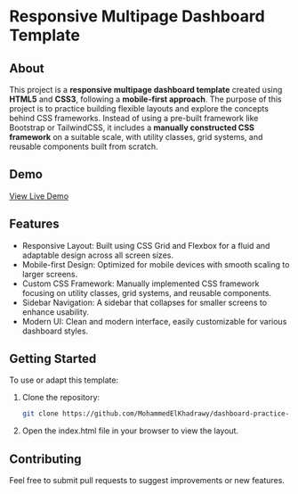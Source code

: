 # Responsive Multipage Dashboard Template

## About

This project is a **responsive multipage dashboard template** created using **HTML5** and **CSS3**, following a **mobile-first approach**. The purpose of this project is to practice building flexible layouts and explore the concepts behind CSS frameworks. Instead of using a pre-built framework like Bootstrap or TailwindCSS, it includes a **manually constructed CSS framework** on a suitable scale, with utility classes, grid systems, and reusable components built from scratch.

## Demo

[View Live Demo](https://mohammedelkhadrawy.github.io/dashboard-practice-template/)

## Features

- Responsive Layout: Built using CSS Grid and Flexbox for a fluid and adaptable design across all screen sizes.
- Mobile-first Design: Optimized for mobile devices with smooth scaling to larger screens.
- Custom CSS Framework: Manually implemented CSS framework focusing on utility classes, grid systems, and reusable components.
- Sidebar Navigation: A sidebar that collapses for smaller screens to enhance usability.
- Modern UI: Clean and modern interface, easily customizable for various dashboard styles.

## Getting Started

To use or adapt this template:

1. Clone the repository:
   ```bash
   git clone https://github.com/MohammedElKhadrawy/dashboard-practice-template.git
2. Open the index.html file in your browser to view the layout.

## Contributing

Feel free to submit pull requests to suggest improvements or new features.
